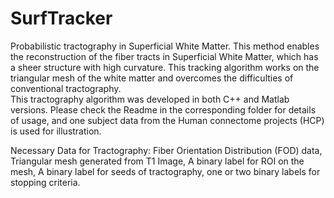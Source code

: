 # SurfTracker
Probabilistic tractography in Superficial White Matter. This method enables the reconstruction of the fiber tracts in Superficial White Matter, which has a sheer structure with high curvature. This tracking algorithm works on the triangular mesh of the white matter and overcomes the difficulties of conventional tractography.
<br />
This tractography algorithm was developed in both C++ and Matlab versions. Please check the Readme in the corresponding folder for details of usage, and one subject data from the Human connectome projects (HCP) is used for illustration.

Necessary  Data for Tractography: 
Fiber Orientation Distribution (FOD) data, Triangular mesh generated from T1 Image, A binary label for ROI on the mesh, A binary label for seeds of tractography, one or two binary labels for stopping criteria. 
